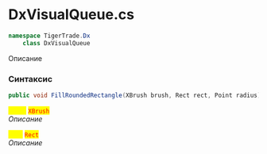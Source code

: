 
# DxVisualQueue.cs
```csharp
namespace TigerTrade.Dx  
    class DxVisualQueue
```

Описание

### Синтаксис
```csharp
public void FillRoundedRectangle(XBrush brush, Rect rect, Point radius)
```

<mark style="color:yellow;">**`brush`**</mark> <mark style="color:red;">`XBrush`</mark>  
 *Описание*  
  
<mark style="color:yellow;">**`rect`**</mark> <mark style="color:red;">`Rect`</mark>  
 *Описание*  
  

                    
                    